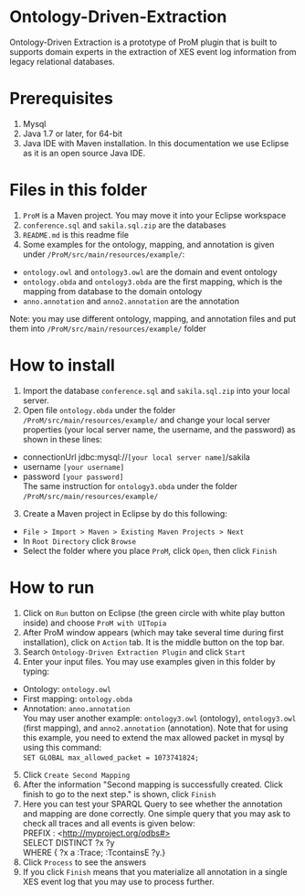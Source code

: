 # Ontology-Driven-Extraction
Ontology-Driven Extraction is a prototype of ProM plugin that is built to supports domain experts in the extraction of XES event log information from legacy relational databases.

# Prerequisites
1. Mysql
2. Java 1.7 or later, for 64-bit
3. Java IDE with Maven installation. In this documentation we use Eclipse as it is an open source Java IDE.

# Files in this folder
1. `ProM` is a Maven project. You may move it into your Eclipse workspace
2. `conference.sql` and `sakila.sql.zip` are the databases
3. `README.md` is this readme file
4. Some examples for the ontology, mapping, and annotation is given under `/ProM/src/main/resources/example/`:
  * `ontology.owl` and `ontology3.owl` are the domain and event ontology
  * `ontology.obda` and `ontology3.obda` are the first mapping, which is the mapping from database to the domain ontology
  * `anno.annotation` and `anno2.annotation` are the annotation

Note: you may use different ontology, mapping, and annotation files and put them into `/ProM/src/main/resources/example/` folder

# How to install
1. Import the database `conference.sql` and `sakila.sql.zip` into your local server.
2. Open file `ontology.obda` under the folder `/ProM/src/main/resources/example/` and change your local server properties (your local server name, the username, and the password) as shown in these lines:
  * connectionUrl	jdbc:mysql://`[your local server name]`/sakila
  * username	`[your username]`
  * password	`[your password]` <br />
The same instruction for `ontology3.obda` under the folder `/ProM/src/main/resources/example/`
3. Create a Maven project in Eclipse by do this following:
  * `File > Import > Maven > Existing Maven Projects > Next` 
  * In `Root Directory` click `Browse`
  * Select the folder where you place `ProM`, click `Open`, then click `Finish`

# How to run
1. Click on `Run` button on Eclipse (the green circle with white play button inside) and choose `ProM with UITopia` 
2. After ProM window appears (which may take several time during first installation), click on `Action` tab. It is the middle button on the top bar.
3. Search `Ontology-Driven Extraction Plugin` and click `Start`
4. Enter your input files. You may use examples given in this folder by typing:
  * Ontology: `ontology.owl`
  * First mapping: `ontology.obda`
  * Annotation: `anno.annotation`<br />
 You may user another example: `ontology3.owl` (ontology), `ontology3.owl` (first mapping), and `anno2.annotation` (annotation). Note that for using this example, you need to extend the max allowed packet in mysql by using this command: <br />
`SET GLOBAL max_allowed_packet = 1073741824;`
5. Click `Create Second Mapping`
6. After the information "Second mapping is successfully created. Click finish to go to the next step." is shown, click `Finish`
7. Here you can test your SPARQL Query to see whether the annotation and mapping are done correctly. One simple query that you may ask to check all traces and all events is given below: <br />
PREFIX : \<http://myproject.org/odbs#> <br />
SELECT DISTINCT ?x ?y<br />
WHERE { ?x a :Trace; :TcontainsE ?y.}
8. Click `Process` to see the answers
9. If you click `Finish` means that you materialize all annotation in a single XES event log that you may use to process further.

